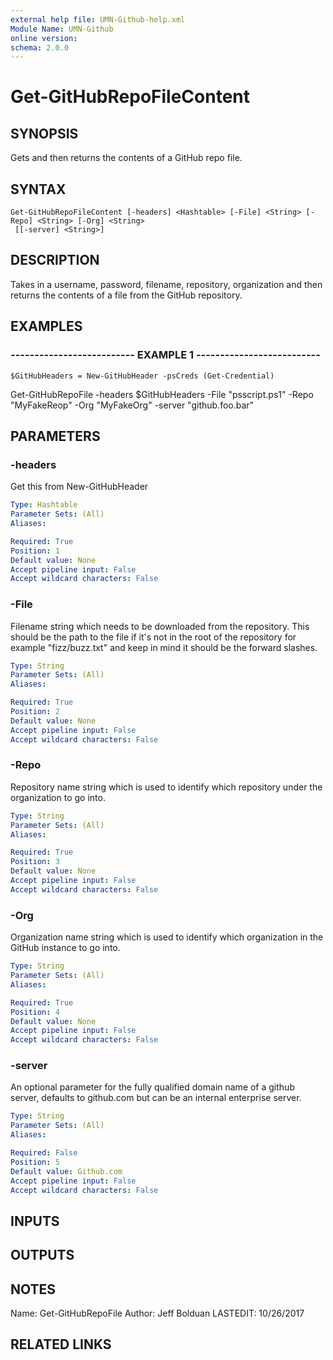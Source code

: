```yaml
---
external help file: UMN-Github-help.xml
Module Name: UMN-Github
online version: 
schema: 2.0.0
---
```


# Get-GitHubRepoFileContent

## SYNOPSIS
Gets and then returns the contents of a GitHub repo file.

## SYNTAX

```
Get-GitHubRepoFileContent [-headers] <Hashtable> [-File] <String> [-Repo] <String> [-Org] <String>
 [[-server] <String>]
```

## DESCRIPTION
Takes in a username, password, filename, repository, organization and then returns the contents
of a file from the GitHub repository.

## EXAMPLES

### -------------------------- EXAMPLE 1 --------------------------
```
$GitHubHeaders = New-GitHubHeader -psCreds (Get-Credential)
```

Get-GitHubRepoFile -headers $GitHubHeaders -File "psscript.ps1" -Repo "MyFakeReop" -Org "MyFakeOrg" -server "github.foo.bar"

## PARAMETERS

### -headers
Get this from New-GitHubHeader

```yaml
Type: Hashtable
Parameter Sets: (All)
Aliases: 

Required: True
Position: 1
Default value: None
Accept pipeline input: False
Accept wildcard characters: False
```

### -File
Filename string which needs to be downloaded from the repository. 
This should be the path to the file if it's not
in the root of the repository for example "fizz/buzz.txt" and keep in mind it should be the forward slashes.

```yaml
Type: String
Parameter Sets: (All)
Aliases: 

Required: True
Position: 2
Default value: None
Accept pipeline input: False
Accept wildcard characters: False
```

### -Repo
Repository name string which is used to identify which repository under the organization to go into.

```yaml
Type: String
Parameter Sets: (All)
Aliases: 

Required: True
Position: 3
Default value: None
Accept pipeline input: False
Accept wildcard characters: False
```

### -Org
Organization name string which is used to identify which organization in the GitHub instance to go into.

```yaml
Type: String
Parameter Sets: (All)
Aliases: 

Required: True
Position: 4
Default value: None
Accept pipeline input: False
Accept wildcard characters: False
```

### -server
An optional parameter for the fully qualified domain name of a github server, defaults to github.com but can be an internal
enterprise server.

```yaml
Type: String
Parameter Sets: (All)
Aliases: 

Required: False
Position: 5
Default value: Github.com
Accept pipeline input: False
Accept wildcard characters: False
```

## INPUTS

## OUTPUTS

## NOTES
Name: Get-GitHubRepoFile
Author: Jeff Bolduan
LASTEDIT:  10/26/2017

## RELATED LINKS

